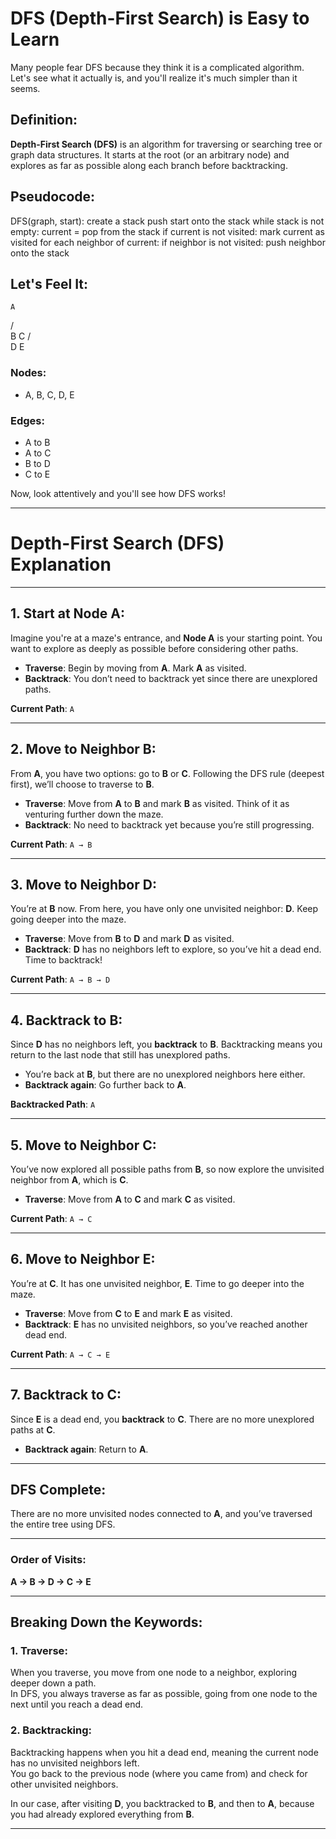 # DFS (Depth-First Search) is Easy to Learn

Many people fear DFS because they think it is a complicated algorithm. Let's see what it actually is, and you'll realize it's much simpler than it seems.

## Definition:

**Depth-First Search (DFS)** is an algorithm for traversing or searching tree or graph data structures. It starts at the root (or an arbitrary node) and explores as far as possible along each branch before backtracking.

## Pseudocode:

DFS(graph, start):
    create a stack
    push start onto the stack
    while stack is not empty:
        current = pop from the stack
        if current is not visited:
            mark current as visited
            for each neighbor of current:
                if neighbor is not visited:
                    push neighbor onto the stack


## Let's Feel It:

    A
   / \
  B   C
 /     \
D       E



### Nodes:
- A, B, C, D, E

### Edges:
- A to B
- A to C
- B to D
- C to E

Now, look attentively and you'll see how DFS works!

---



# Depth-First Search (DFS) Explanation

---

## 1. Start at Node A:

Imagine you're at a maze's entrance, and **Node A** is your starting point. You want to explore as deeply as possible before considering other paths.

- **Traverse**: Begin by moving from **A**. Mark **A** as visited.
- **Backtrack**: You don’t need to backtrack yet since there are unexplored paths.

**Current Path**: `A`

---

## 2. Move to Neighbor B:

From **A**, you have two options: go to **B** or **C**. Following the DFS rule (deepest first), we’ll choose to traverse to **B**.

- **Traverse**: Move from **A** to **B** and mark **B** as visited. Think of it as venturing further down the maze.
- **Backtrack**: No need to backtrack yet because you’re still progressing.

**Current Path**: `A → B`

---

## 3. Move to Neighbor D:

You’re at **B** now. From here, you have only one unvisited neighbor: **D**. Keep going deeper into the maze.

- **Traverse**: Move from **B** to **D** and mark **D** as visited.
- **Backtrack**: **D** has no neighbors left to explore, so you’ve hit a dead end. Time to backtrack!

**Current Path**: `A → B → D`

---

## 4. Backtrack to B:

Since **D** has no neighbors left, you **backtrack** to **B**. Backtracking means you return to the last node that still has unexplored paths.

- You’re back at **B**, but there are no unexplored neighbors here either.
- **Backtrack again**: Go further back to **A**.

**Backtracked Path**: `A`

---

## 5. Move to Neighbor C:

You’ve now explored all possible paths from **B**, so now explore the unvisited neighbor from **A**, which is **C**.

- **Traverse**: Move from **A** to **C** and mark **C** as visited.

**Current Path**: `A → C`

---

## 6. Move to Neighbor E:

You’re at **C**. It has one unvisited neighbor, **E**. Time to go deeper into the maze.

- **Traverse**: Move from **C** to **E** and mark **E** as visited.
- **Backtrack**: **E** has no unvisited neighbors, so you’ve reached another dead end.

**Current Path**: `A → C → E`

---

## 7. Backtrack to C:

Since **E** is a dead end, you **backtrack** to **C**. There are no more unexplored paths at **C**.
- **Backtrack again**: Return to **A**.

---

## DFS Complete:

There are no more unvisited nodes connected to **A**, and you’ve traversed the entire tree using DFS.

---

### Order of Visits:
**A → B → D → C → E**

---

## Breaking Down the Keywords:

### 1. **Traverse**:
When you traverse, you move from one node to a neighbor, exploring deeper down a path.  
In DFS, you always traverse as far as possible, going from one node to the next until you reach a dead end.

### 2. **Backtracking**:
Backtracking happens when you hit a dead end, meaning the current node has no unvisited neighbors left.  
You go back to the previous node (where you came from) and check for other unvisited neighbors.

In our case, after visiting **D**, you backtracked to **B**, and then to **A**, because you had already explored everything from **B**.

---

